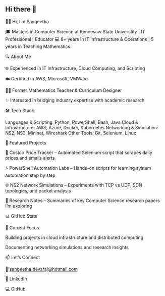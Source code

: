 ## Hi there 👋

<!--
**Sangeetha7/Sangeetha7** is a ✨ _special_ ✨ repository because its `README.md` (this file) appears on your GitHub profile.

Here are some ideas to get you started:

- 🔭 I’m currently working on ...
- 🌱 I’m currently learning ...
- 👯 I’m looking to collaborate on ...
- 🤔 I’m looking for help with ...
- 💬 Ask me about ...
- 📫 How to reach me: ...
- 😄 Pronouns: ...
- ⚡ Fun fact: ...
-->

👩‍💻 Hi, I’m Sangeetha

🎓 Masters in Computer Science at Kennesaw State Universtity | IT Professional | Educator
💻 8+ years in IT Infrastructure & Operations | 5 years in Teaching Mathematics

🔍 About Me

🌐 Experienced in IT Infrastructure, Cloud Computing, and Scripting

☁️ Certified in AWS, Microsoft, VMWare

🧑‍🏫 Former Mathematics Teacher & Curriculum Designer

✨ Interested in bridging industry expertise with academic research

🛠️ Tech Stack

Languages & Scripting: Python, PowerShell, Bash, Java
Cloud & Infrastructure: AWS, Azure, Docker, Kubernetes
Networking & Simulation: NS2, NS3, Mininet, Wireshark
Other Tools: Git, Selenium, Linux

📂 Featured Projects

🛒 Costco Price Tracker
 – Automated Selenium script that scrapes daily prices and emails alerts

⚡ PowerShell Automation Labs
 – Hands-on scripts for learning system automation step by step

🌐 NS2 Network Simulations
 – Experiments with TCP vs UDP, SDN topologies, and packet analysis

📖 Research Notes
 – Summaries of key Computer Science research papers I’m exploring

📊 GitHub Stats




🌱 Current Focus

Building projects in cloud infrastructure and distributed computing

Documenting networking simulations and research insights

📫 Let’s Connect

📧 sangeetha.devaraj@hotmail.com

🔗 LinkedIn

💻 GitHub
